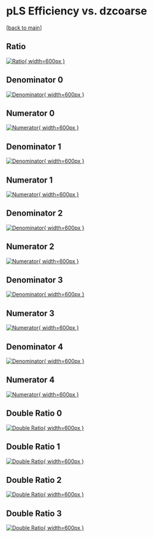 # pLS Efficiency vs. dzcoarse

[[back to main](./)]



## Ratio

[![Ratio](../mtv/var/pLS_base_211_-1_eff_dzcoarse.png){ width=600px }](../mtv/var/pLS_base_211_-1_eff_dzcoarse.pdf)

## Denominator 0

[![Denominator](../mtv/den/pLS_base_211_-1_eff_dzcoarse_den0.png){ width=600px }](../mtv/den/pLS_base_211_-1_eff_dzcoarse_den0.pdf)

## Numerator 0

[![Numerator](../mtv/num/pLS_base_211_-1_eff_dzcoarse_num0.png){ width=600px }](../mtv/num/pLS_base_211_-1_eff_dzcoarse_num0.pdf)

## Denominator 1

[![Denominator](../mtv/den/pLS_base_211_-1_eff_dzcoarse_den1.png){ width=600px }](../mtv/den/pLS_base_211_-1_eff_dzcoarse_den1.pdf)

## Numerator 1

[![Numerator](../mtv/num/pLS_base_211_-1_eff_dzcoarse_num1.png){ width=600px }](../mtv/num/pLS_base_211_-1_eff_dzcoarse_num1.pdf)

## Denominator 2

[![Denominator](../mtv/den/pLS_base_211_-1_eff_dzcoarse_den2.png){ width=600px }](../mtv/den/pLS_base_211_-1_eff_dzcoarse_den2.pdf)

## Numerator 2

[![Numerator](../mtv/num/pLS_base_211_-1_eff_dzcoarse_num2.png){ width=600px }](../mtv/num/pLS_base_211_-1_eff_dzcoarse_num2.pdf)

## Denominator 3

[![Denominator](../mtv/den/pLS_base_211_-1_eff_dzcoarse_den3.png){ width=600px }](../mtv/den/pLS_base_211_-1_eff_dzcoarse_den3.pdf)

## Numerator 3

[![Numerator](../mtv/num/pLS_base_211_-1_eff_dzcoarse_num3.png){ width=600px }](../mtv/num/pLS_base_211_-1_eff_dzcoarse_num3.pdf)

## Denominator 4

[![Denominator](../mtv/den/pLS_base_211_-1_eff_dzcoarse_den4.png){ width=600px }](../mtv/den/pLS_base_211_-1_eff_dzcoarse_den4.pdf)

## Numerator 4

[![Numerator](../mtv/num/pLS_base_211_-1_eff_dzcoarse_num4.png){ width=600px }](../mtv/num/pLS_base_211_-1_eff_dzcoarse_num4.pdf)

## Double Ratio 0

[![Double Ratio](../mtv/ratio/pLS_base_211_-1_eff_dzcoarse_ratio0.png){ width=600px }](../mtv/ratio/pLS_base_211_-1_eff_dzcoarse_ratio0.pdf)

## Double Ratio 1

[![Double Ratio](../mtv/ratio/pLS_base_211_-1_eff_dzcoarse_ratio1.png){ width=600px }](../mtv/ratio/pLS_base_211_-1_eff_dzcoarse_ratio1.pdf)

## Double Ratio 2

[![Double Ratio](../mtv/ratio/pLS_base_211_-1_eff_dzcoarse_ratio2.png){ width=600px }](../mtv/ratio/pLS_base_211_-1_eff_dzcoarse_ratio2.pdf)

## Double Ratio 3

[![Double Ratio](../mtv/ratio/pLS_base_211_-1_eff_dzcoarse_ratio3.png){ width=600px }](../mtv/ratio/pLS_base_211_-1_eff_dzcoarse_ratio3.pdf)

